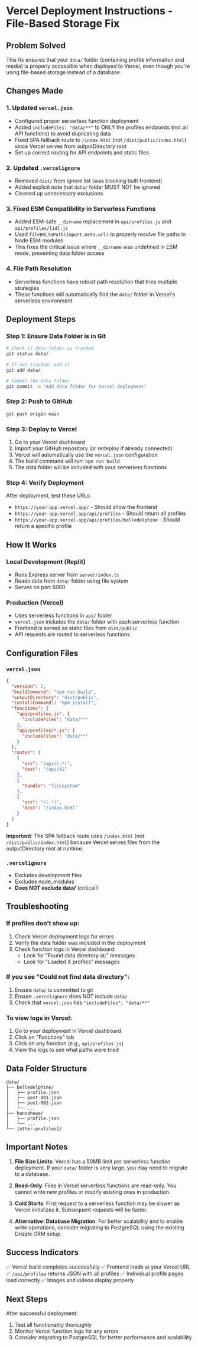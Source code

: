 # Vercel Deployment Instructions - File-Based Storage Fix

## Problem Solved
This fix ensures that your `data/` folder (containing profile information and media) is properly accessible when deployed to Vercel, even though you're using file-based storage instead of a database.

## Changes Made

### 1. Updated `vercel.json`
- Configured proper serverless function deployment
- Added `includeFiles: "data/**"` to ONLY the profiles endpoints (not all API functions) to avoid duplicating data
- Fixed SPA fallback route to `/index.html` (not `/dist/public/index.html`) since Vercel serves from outputDirectory root
- Set up correct routing for API endpoints and static files

### 2. Updated `.vercelignore`
- Removed `dist/` from ignore list (was blocking built frontend)
- Added explicit note that `data/` folder MUST NOT be ignored
- Cleaned up unnecessary exclusions

### 3. Fixed ESM Compatibility in Serverless Functions
- Added ESM-safe `__dirname` replacement in `api/profiles.js` and `api/profiles/[id].js`
- Used `fileURLToPath(import.meta.url)` to properly resolve file paths in Node ESM modules
- This fixes the critical issue where `__dirname` was undefined in ESM mode, preventing data folder access

### 4. File Path Resolution
- Serverless functions have robust path resolution that tries multiple strategies
- These functions will automatically find the `data/` folder in Vercel's serverless environment

## Deployment Steps

### Step 1: Ensure Data Folder is in Git
```bash
# Check if data folder is tracked
git status data/

# If not tracked, add it
git add data/

# Commit the data folder
git commit -m "Add data folder for Vercel deployment"
```

### Step 2: Push to GitHub
```bash
git push origin main
```

### Step 3: Deploy to Vercel
1. Go to your Vercel dashboard
2. Import your GitHub repository (or redeploy if already connected)
3. Vercel will automatically use the `vercel.json` configuration
4. The build command will run: `npm run build`
5. The data folder will be included with your serverless functions

### Step 4: Verify Deployment
After deployment, test these URLs:
- `https://your-app.vercel.app/` - Should show the frontend
- `https://your-app.vercel.app/api/profiles` - Should return all profiles
- `https://your-app.vercel.app/api/profiles/belledelphine` - Should return a specific profile

## How It Works

### Local Development (Replit)
- Runs Express server from `server/index.ts`
- Reads data from `data/` folder using file system
- Serves on port 5000

### Production (Vercel)
- Uses serverless functions in `api/` folder
- `vercel.json` includes the `data/` folder with each serverless function
- Frontend is served as static files from `dist/public`
- API requests are routed to serverless functions

## Configuration Files

### `vercel.json`
```json
{
  "version": 2,
  "buildCommand": "npm run build",
  "outputDirectory": "dist/public",
  "installCommand": "npm install",
  "functions": {
    "api/profiles.js": {
      "includeFiles": "data/**"
    },
    "api/profiles/*.js": {
      "includeFiles": "data/**"
    }
  },
  "routes": [
    {
      "src": "/api/(.*)",
      "dest": "/api/$1"
    },
    {
      "handle": "filesystem"
    },
    {
      "src": "/(.*)",
      "dest": "/index.html"
    }
  ]
}
```

**Important**: The SPA fallback route uses `/index.html` (not `/dist/public/index.html`) because Vercel serves files from the outputDirectory root at runtime.

### `.vercelignore`
- Excludes development files
- Excludes node_modules
- **Does NOT exclude data/** (critical!)

## Troubleshooting

### If profiles don't show up:
1. Check Vercel deployment logs for errors
2. Verify the data folder was included in the deployment
3. Check function logs in Vercel dashboard:
   - Look for "Found data directory at:" messages
   - Look for "Loaded X profiles" messages

### If you see "Could not find data directory":
1. Ensure `data/` is committed to git
2. Ensure `.vercelignore` does NOT include `data/`
3. Check that `vercel.json` has `"includeFiles": "data/**"`

### To view logs in Vercel:
1. Go to your deployment in Vercel dashboard
2. Click on "Functions" tab
3. Click on any function (e.g., `api/profiles.js`)
4. View the logs to see what paths were tried

## Data Folder Structure
```
data/
├── belledelphine/
│   ├── profile.json
│   ├── post-001.json
│   ├── post-002.json
│   └── ...
├── hannahowo/
│   ├── profile.json
│   └── ...
└── [other-profiles]/
```

## Important Notes

1. **File Size Limits**: Vercel has a 50MB limit per serverless function deployment. If your `data/` folder is very large, you may need to migrate to a database.

2. **Read-Only**: Files in Vercel serverless functions are read-only. You cannot write new profiles or modify existing ones in production.

3. **Cold Starts**: First request to a serverless function may be slower as Vercel initializes it. Subsequent requests will be faster.

4. **Alternative: Database Migration**: For better scalability and to enable write operations, consider migrating to PostgreSQL using the existing Drizzle ORM setup.

## Success Indicators

✅ Vercel build completes successfully
✅ Frontend loads at your Vercel URL
✅ `/api/profiles` returns JSON with all profiles
✅ Individual profile pages load correctly
✅ Images and videos display properly

## Next Steps

After successful deployment:
1. Test all functionality thoroughly
2. Monitor Vercel function logs for any errors
3. Consider migrating to PostgreSQL for better performance and scalability
